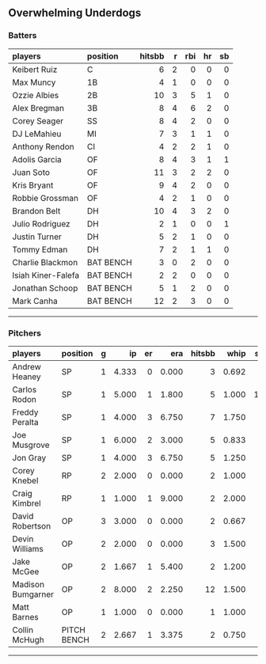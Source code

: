 ## Overwhelming Underdogs

### Batters

 
|players            |position  | hitsbb|  r| rbi| hr| sb| 
|:------------------|:---------|------:|--:|---:|--:|--:| 
|Keibert Ruiz       |C         |      6|  2|   0|  0|  0| 
|Max Muncy          |1B        |      4|  1|   0|  0|  0| 
|Ozzie Albies       |2B        |     10|  3|   5|  1|  0| 
|Alex Bregman       |3B        |      8|  4|   6|  2|  0| 
|Corey Seager       |SS        |      8|  4|   2|  0|  0| 
|DJ LeMahieu        |MI        |      7|  3|   1|  1|  0| 
|Anthony Rendon     |CI        |      4|  2|   2|  1|  0| 
|Adolis Garcia      |OF        |      8|  4|   3|  1|  1| 
|Juan Soto          |OF        |     11|  3|   2|  2|  0| 
|Kris Bryant        |OF        |      9|  4|   2|  0|  0| 
|Robbie Grossman    |OF        |      4|  2|   1|  0|  0| 
|Brandon Belt       |DH        |     10|  4|   3|  2|  0| 
|Julio Rodriguez    |DH        |      2|  1|   0|  0|  1| 
|Justin Turner      |DH        |      5|  2|   1|  0|  0| 
|Tommy Edman        |DH        |      7|  2|   1|  1|  0| 
|Charlie Blackmon   |BAT BENCH |      3|  0|   2|  0|  0| 
|Isiah Kiner-Falefa |BAT BENCH |      2|  2|   0|  0|  0| 
|Jonathan Schoop    |BAT BENCH |      5|  1|   2|  0|  0| 
|Mark Canha         |BAT BENCH |     12|  2|   3|  0|  0| 


* * *

### Pitchers

 
|players           |position    |  g|    ip| er|   era| hitsbb|  whip| so|  w| sv| 
|:-----------------|:-----------|--:|-----:|--:|-----:|------:|-----:|--:|--:|--:| 
|Andrew Heaney     |SP          |  1| 4.333|  0| 0.000|      3| 0.692|  5|  0|  0| 
|Carlos Rodon      |SP          |  1| 5.000|  1| 1.800|      5| 1.000| 12|  0|  0| 
|Freddy Peralta    |SP          |  1| 4.000|  3| 6.750|      7| 1.750|  6|  0|  0| 
|Joe Musgrove      |SP          |  1| 6.000|  2| 3.000|      5| 0.833|  8|  0|  0| 
|Jon Gray          |SP          |  1| 4.000|  3| 6.750|      5| 1.250|  4|  0|  0| 
|Corey Knebel      |RP          |  2| 2.000|  0| 0.000|      2| 1.000|  3|  0|  1| 
|Craig Kimbrel     |RP          |  1| 1.000|  1| 9.000|      2| 2.000|  2|  0|  1| 
|David Robertson   |OP          |  3| 3.000|  0| 0.000|      2| 0.667|  2|  0|  2| 
|Devin Williams    |OP          |  2| 2.000|  0| 0.000|      3| 1.500|  5|  0|  0| 
|Jake McGee        |OP          |  2| 1.667|  1| 5.400|      2| 1.200|  0|  0|  0| 
|Madison Bumgarner |OP          |  2| 8.000|  2| 2.250|     12| 1.500|  4|  0|  0| 
|Matt Barnes       |OP          |  1| 1.000|  0| 0.000|      1| 1.000|  1|  0|  0| 
|Collin McHugh     |PITCH BENCH |  2| 2.667|  1| 3.375|      2| 0.750|  6|  0|  0| 


* * *


